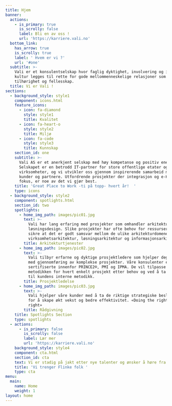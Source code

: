 ```yaml
---
title: Hjem
banner:
  actions:
    - is_primary: true
      is_scrolly: false
      label: Bli en av oss !
      url: 'https://karriere.vali.no'
  bottom_link:
    has_arrow: true
    is_scrolly: true
    label: ' Hvem er vi ?'
    url: '#one'
  subtitle: >-
    Vali er et konsulentselskap hvor faglig dyktighet, involvering og intern
    kultur legges til rette for gode mellommenneskelige relasjoner som skaper
    tilhørighet og fellesskap.
  title: Vi er Vali !
sections:
  - background_style: style1
    component: icons.html
    feature_icons:
      - icon: fa-diamond
        style: style1
        title: Kvalitet
      - icon: fa-heart-o
        style: style2
        title: Miljø
      - icon: fa-code
        style: style3
        title: Kunnskap
    section_id: one
    subtitle: >-
      Vali AS er et anerkjent selskap med høy kompetanse og positiv energi.
      Selskapet er en betrodd IT-partner for store offentlige etater og
      virksomheter, og vi utvikler oss gjennom inspirerende samarbeid med våre
      kunder og partnere. Utfordrende prosjekter der integrasjon og e-Helse er i
      fokus, er noe av det vi gjør best.
    title: 'Great Place to Work -ti på topp- hvert år!  '
    type: icons
  - background_style: style2
    component: spotlights.html
    section_id: two
    spotlights:
      - home_img_path: images/pic01.jpg
        text: >-
          Vali har lang erfaring med prosjekter som omhandler arkitektur og
          løsningsdesign. Slike prosjekter har ofte behov for ressurser som kan
          sikre at det er godt samsvar mellom de ulike arkitekturdomenene;
          virksomhetsarkitektur, løsningsarkitektur og informasjonsarkitektur.
        title: Arkitekturtjenester
      - home_img_path: images/pic02.jpg
        text: >-
          Vali tilbyr erfarne og dyktige prosjektledere som hjelper deg å lykkes
          med gjennomføring av komplekse prosjekter. Våre konsulenter er
          sertifiserte innenfor PRINCE2®, PMI og IPMA. De vil tilpasse
          metodikken for hvert enkelt prosjekt etter behov og ved å ta hensyn
          til kundens interne metodikk.
        title: Prosjektledelse
      - home_img_path: images/pic03.jpg
        text: >-
          Vali hjelper våre kunder med å ta de riktige strategiske beslutningene
          for å skape økt vekst og bedre effektivitet. «Doing the right things
          right»
        title: Rådgivning
    title: Spotlights Section
    type: spotlights
  - actions:
      - is_primary: false
        is_scrolly: false
        label: Lær mer
        url: 'https://karriere.vali.no'
    background_style: style4
    component: cta.html
    section_id: cta
    text: Vi er stadig på jakt etter nye talenter og ønsker å høre fra deg !
    title: 'Vi trenger Flinke folk '
    type: cta
menu:
  main:
    name: Home
    weight: 1
layout: home
---
```


